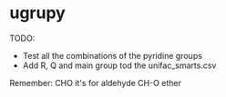 # ugrupy

TODO:

- Test all the combinations of the pyridine groups
- Add R, Q and main group tod the unifac_smarts.csv

Remember:
CHO it's for aldehyde
CH-O ether